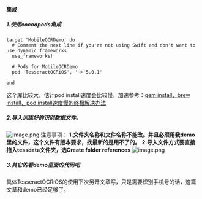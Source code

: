 #### 集成
##### 1.使用cocoapods集成
```
target 'MobileOCRDemo' do
  # Comment the next line if you're not using Swift and don't want to use dynamic frameworks
  use_frameworks!

  # Pods for MobileOCRDemo
  pod 'TesseractOCRiOS', '~> 5.0.1'

end
```
这个库比较大，估计pod install速度会比较慢，加速参考：[gem install、brew install、pod install速度慢的终极解决办法](https://www.jianshu.com/p/600563b41284)
##### 2.导入训练好的识别数据文件。
![image.png](https://upload-images.jianshu.io/upload_images/1653855-ba10fbf3bef1fffe.png?imageMogr2/auto-orient/strip%7CimageView2/2/w/1240)
注意事项：
**1.文件夹名称和文件名称不能改。并且必须用我demo里的文件，这个文件有版本要求，找最新的是用不了的。**
**2.导入文件方式要直接拖入tessdata文件夹，选Create folder references**
![image.png](https://upload-images.jianshu.io/upload_images/1653855-f03e54794dcefe3b.png?imageMogr2/auto-orient/strip%7CimageView2/2/w/1240)

##### 3.其它的看demo里面的代码吧
具体TesseractOCRiOS的使用下次另开文章写，只是需要识别手机号的话，这篇文章和demo已经足够了。
